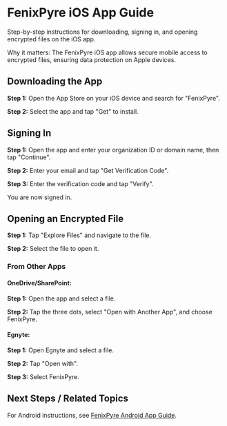 # FenixPyre iOS App Guide

Step-by-step instructions for downloading, signing in, and opening encrypted files on the iOS app.


Why it matters: The FenixPyre iOS app allows secure mobile access to encrypted files, ensuring data protection on Apple devices.

## Downloading the App

**Step 1:** Open the App Store on your iOS device and search for "FenixPyre".

**Step 2:** Select the app and tap "Get" to install.

<!-- IMG: ./media/05-user-guide/ios-download.png | Alt: App Store search for FenixPyre -->

## Signing In

**Step 1:** Open the app and enter your organization ID or domain name, then tap "Continue".

<!-- IMG: ./media/05-user-guide/ios-signin-step1.png | Alt: Enter domain in app -->

**Step 2:** Enter your email and tap "Get Verification Code".

<!-- IMG: ./media/05-user-guide/ios-signin-step2.png | Alt: Enter email and request code -->

**Step 3:** Enter the verification code and tap "Verify".

<!-- IMG: ./media/05-user-guide/ios-signin-step3.png | Alt: Verify code in app -->

You are now signed in.

<!-- IMG: ./media/05-user-guide/ios-signed-in.png | Alt: iOS app home screen -->

## Opening an Encrypted File

**Step 1:** Tap "Explore Files" and navigate to the file.

**Step 2:** Select the file to open it.

<!-- IMG: ./media/05-user-guide/ios-open-file.png | Alt: Opening file in app -->

### From Other Apps

#### OneDrive/SharePoint:

**Step 1:** Open the app and select a file.

**Step 2:** Tap the three dots, select "Open with Another App", and choose FenixPyre.

<!-- IMG: ./media/05-user-guide/ios-onedrive-open.png | Alt: Open file in OneDrive with FenixPyre -->

#### Egnyte:

**Step 1:** Open Egnyte and select a file.

**Step 2:** Tap "Open with".

**Step 3:** Select FenixPyre.

<!-- IMG: ./media/05-user-guide/ios-egnyte-open.png | Alt: Viewing file in app -->

## Next Steps / Related Topics
For Android instructions, see [FenixPyre Android App Guide](/05-user-guide/android-app.md).
